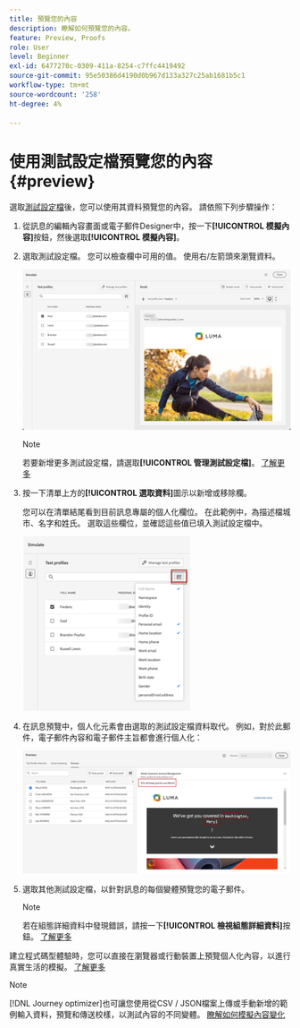 ```yaml
---
title: 預覽您的內容
description: 瞭解如何預覽您的內容。
feature: Preview, Proofs
role: User
level: Beginner
exl-id: 6477270c-0309-411a-8254-c7ffc4419492
source-git-commit: 95e50386d4190d0b967d133a327c25ab1681b5c1
workflow-type: tm+mt
source-wordcount: '258'
ht-degree: 4%

---
```


# 使用測試設定檔預覽您的內容 {#preview}

選取[測試設定檔](test-profiles.md)後，您可以使用其資料預覽您的內容。 請依照下列步驟操作：

1. 從訊息的編輯內容畫面或電子郵件Designer中，按一下&#x200B;**[!UICONTROL 模擬內容]**&#x200B;按鈕，然後選取&#x200B;**[!UICONTROL 模擬內容]**。

1. 選取測試設定檔。 您可以檢查欄中可用的值。 使用右/左箭頭來瀏覽資料。

   ![](../email/assets/preview-select-profile.png)

   >[!NOTE]
   >
   >若要新增更多測試設定檔，請選取&#x200B;**[!UICONTROL 管理測試設定檔]**。 [了解更多](test-profiles.md)

1. 按一下清單上方的&#x200B;**[!UICONTROL 選取資料]**&#x200B;圖示以新增或移除欄。

   您可以在清單結尾看到目前訊息專屬的個人化欄位。 在此範例中，為描述檔城市、名字和姓氏。 選取這些欄位，並確認這些值已填入測試設定檔中。

   ![](../email/assets/preview-select-data.png)

1. 在訊息預覽中，個人化元素會由選取的測試設定檔資料取代。 例如，對於此郵件，電子郵件內容和電子郵件主旨都會進行個人化：

   ![](../email/assets/preview-test-profile.png)

1. 選取其他測試設定檔，以針對訊息的每個變體預覽您的電子郵件。

   >[!NOTE]
   >
   >若在組態詳細資料中發現錯誤，請按一下&#x200B;**[!UICONTROL 檢視組態詳細資料]**&#x200B;按鈕。 [了解更多](../email/surface-personalization.md#check-configuration)

建立程式碼型體驗時，您可以直接在瀏覽器或行動裝置上預覽個人化內容，以進行真實生活的模擬。 [了解更多](../code-based/test-code-based.md#preview-on-device)

>[!NOTE]
>
>[!DNL Journey optimizer]也可讓您使用從CSV / JSON檔案上傳或手動新增的範例輸入資料，預覽和傳送校樣，以測試內容的不同變體。 [瞭解如何模擬內容變化](../test-approve/simulate-sample-input.md)
